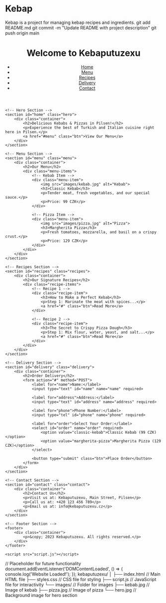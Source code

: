# Kebap
Kebap is a project for managing kebap recipes and ingredients.
git add README.md
git commit -m "Update README with project description"
git push origin main
<!DOCTYPE html>
<html lang="en">
<head>
    <meta charset="UTF-8">
    <meta name="viewport" content="width=device-width, initial-scale=1.0">
    <title>Kebaputuzexu - Kebab & Pizza Shop</title>
    <link rel="stylesheet" href="styles.css">
</head>
<body>
    <!-- Header Section -->
    <header>
        <div class="container">
            <h1>Welcome to Kebaputuzexu</h1>
            <nav>
                <ul>
                    <li><a href="#home">Home</a></li>
                    <li><a href="#menu">Menu</a></li>
                    <li><a href="#recipes">Recipes</a></li>
                    <li><a href="#delivery">Delivery</a></li>
                    <li><a href="#contact">Contact</a></li>
                </ul>
            </nav>
        </div>
    </header>

    <!-- Hero Section -->
    <section id="home" class="hero">
        <div class="container">
            <h2>Delicious Kebabs & Pizzas in Pilsen!</h2>
            <p>Experience the best of Turkish and Italian cuisine right here in Pilsen.</p>
            <a href="#menu" class="btn">View Our Menu</a>
        </div>
    </section>

    <!-- Menu Section -->
    <section id="menu" class="menu">
        <div class="container">
            <h2>Our Menu</h2>
            <div class="menu-items">
                <!-- Kebab Item -->
                <div class="menu-item">
                    <img src="images/kebab.jpg" alt="Kebab">
                    <h3>Classic Kebab</h3>
                    <p>Tender meat, fresh vegetables, and our special sauce.</p>
                    <p>Price: 99 CZK</p>
                </div>

                <!-- Pizza Item -->
                <div class="menu-item">
                    <img src="images/pizza.jpg" alt="Pizza">
                    <h3>Margherita Pizza</h3>
                    <p>Fresh tomatoes, mozzarella, and basil on a crispy crust.</p>
                    <p>Price: 129 CZK</p>
                </div>
            </div>
        </div>
    </section>

    <!-- Recipes Section -->
    <section id="recipes" class="recipes">
        <div class="container">
            <h2>Our Signature Recipes</h2>
            <div class="recipe-items">
                <!-- Recipe 1 -->
                <div class="recipe-item">
                    <h3>How to Make a Perfect Kebab</h3>
                    <p>Step 1: Marinate the meat with spices...</p>
                    <a href="#" class="btn">Read More</a>
                </div>

                <!-- Recipe 2 -->
                <div class="recipe-item">
                    <h3>The Secret to Crispy Pizza Dough</h3>
                    <p>Step 1: Mix flour, water, yeast, and salt...</p>
                    <a href="#" class="btn">Read More</a>
                </div>
            </div>
        </div>
    </section>

    <!-- Delivery Section -->
    <section id="delivery" class="delivery">
        <div class="container">
            <h2>Order Delivery</h2>
            <form action="#" method="POST">
                <label for="name">Name:</label>
                <input type="text" id="name" name="name" required>

                <label for="address">Address:</label>
                <input type="text" id="address" name="address" required>

                <label for="phone">Phone Number:</label>
                <input type="tel" id="phone" name="phone" required>

                <label for="order">Select Your Order:</label>
                <select id="order" name="order" required>
                    <option value="classic-kebab">Classic Kebab (99 CZK)</option>
                    <option value="margherita-pizza">Margherita Pizza (129 CZK)</option>
                </select>

                <button type="submit" class="btn">Place Order</button>
            </form>
        </div>
    </section>

    <!-- Contact Section -->
    <section id="contact" class="contact">
        <div class="container">
            <h2>Contact Us</h2>
            <p>Visit us at: Kebaputuzexu, Main Street, Pilsen</p>
            <p>Call us at: +420 123 456 789</p>
            <p>Email us at: info@kebaputuzexu.cz</p>
        </div>
    </section>

    <!-- Footer Section -->
    <footer>
        <div class="container">
            <p>&copy; 2023 Kebaputuzexu. All rights reserved.</p>
        </div>
    </footer>

    <script src="script.js"></script>
</body>
</html>
// Placeholder for future functionality
document.addEventListener('DOMContentLoaded', () => {
    console.log('Website Loaded!');
});
kebaputuzexu/
│
├── index.html          // Main HTML file
├── styles.css          // CSS file for styling
├── script.js           // JavaScript file for interactivity
└── images/             // Folder for images
    ├── kebab.jpg       // Image of kebab
    ├── pizza.jpg       // Image of pizza
    └── hero.jpg        // Background image for hero section
